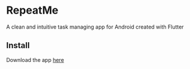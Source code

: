 # RepeatMe
A clean and intuitive task managing app for Android created with Flutter 

## Install
Download the app [here](https://play.google.com/store/apps/details?id=com.samarthdesai.repeatme) 